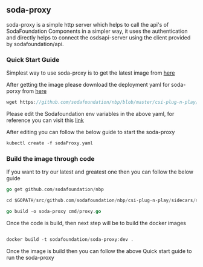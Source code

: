 ## soda-proxy

soda-proxy is a simple http server which helps to call the api's of SodaFoundation Components in a simpler way, it uses the authentication and directly helps to connect the osdsapi-server using the client provided by sodafoundation/api.

### Quick Start Guide

Simplest way to use soda-proxy is to get the latest image from [here](https://hub.docker.com/repository/docker/sodafoundation/soda-proxy)

After getting the image please download the deployment yaml for soda-porxy from [here](https://github.com/sodafoundation/nbp/blob/master/csi-plug-n-play/sidecars/soda-proxy/deploy/sodaProxy.yaml)
```go
wget https://github.com/sodafoundation/nbp/blob/master/csi-plug-n-play/sidecars/soda-proxy/deploy/sodaProxy.yaml

```
Please edit the Sodafoundation env variables in the above yaml, for reference you can visit this [link](https://docs.sodafoundation.io/soda-gettingstarted/installation-using-ansible/#how-to-test-soda-projects-cluster)

After editing you can follow the below guide to start the soda-proxy
```go
kubectl create -f sodaProxy.yaml
```

### Build the image through code
If you want to try our latest and greatest one then you can follow the below guide

```go
go get github.com/sodafoundation/nbp

cd $GOPATH/src/github.com/sodafoundation/nbp/csi-plug-n-play/sidecars/soda-proxy

go build -o soda-proxy cmd/proxy.go
```
 Once the code is build, then next step will be to build the docker images

```go

docker build -t sodafoundation/soda-proxy:dev .
```

Once the image is build then you can  follow the above Quick start guide to run the soda-proxy
